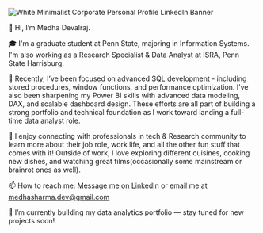 ![White Minimalist Corporate Personal Profile LinkedIn Banner](https://github.com/user-attachments/assets/d8d88a4f-c4eb-4b48-a354-ac9299f68d6a)

👋 Hi, I’m Medha Devalraj.

🎓 I'm a graduate student at Penn State, majoring in Information Systems. I'm also working as a Research Specialist & Data Analyst at ISRA, Penn State Harrisburg.

🌱 Recently, I’ve been focused on advanced SQL development - including stored procedures, window functions, and performance optimization. I’ve also been sharpening my Power BI skills with advanced data modeling, DAX, and scalable dashboard design. These efforts are all part of building a strong portfolio and technical foundation as I work toward landing a full-time data analyst role.

💞️ I enjoy connecting with professionals in tech & Research community to learn more about their job role, work life, and all the other fun stuff that comes with it! Outside of work, I love exploring different cuisines, cooking new dishes, and watching great films(occasionally some mainstream or brainrot ones as well).

📫 How to reach me: [Message me on LinkedIn](https://www.linkedin.com/in/medhasharma-dev) or email me at [medhasharma.dev@gmail.com](mailto:medhasharma.dev@gmail.com)

📂 I’m currently building my data analytics portfolio — stay tuned for new projects soon!
